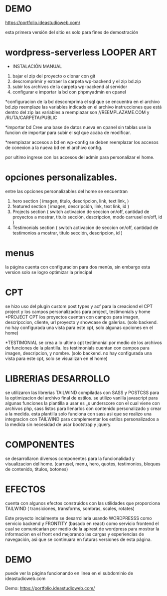 # DEMO
https://portfolio.ideastudioweb.com/

esta primera versión del sitio es solo para fines de demostración

# wordpress-serverless LOOPER ART
* INSTALACIÓN MANUAL
1. bajar el zip del proyecto o clonar con git
2. descromprimir y extraer la carpeta wp-backend y el zip bd.zip
3. subir los archivos de la carpeta wp-backend al servidor
4. configurar e importar la bd con phpmyadmin en cpanel

*configuracion de la bd
descomprima el sql que se encuentra en el archivo bd.zip
reemplaze las variables indicads en el archivo instrucciones que está dentro del zip
las variables a reemplazar son //REEMPLAZAME.COM y /RUTA/CARPETA/PUBLIC 

*importar bd
Cree una base de datos nueva en cpanel sin tablas
use la funcion de importar para subir el sql que acaba de modificar.

*reemplazar accesos a bd en wp-config
se deben reemplazar los accesos de conexion a la nueva bd en el archivo config.

por ultimo ingrese con los accesos del admin para personalizar el home.

# opciones personalizables.
entre las opciones personalizables del home se encuentran
1. hero section ( imagen, titulo, descripcion, link, text link, )
2. featured section ( imagen, descripción, link, text link, id )
3. Projects section ( switch activacion de seccion on/off, cantidad de proyectos a mostrar, titulo sección, descripcion, modo carrusel on/off, id )
4. Testimonials section ( switch activacion de seccion on/off, cantidad de testimonios a mostrar, titulo sección, descripcion, id )

# menus
la página cuenta con configuracion para dos menús, sin embargo esta version solo se logro optimizar la principal

# CPT
se hizo uso del plugin custom post types y acf para la creaciond el CPT project y los campos personalizados para project, testimonials y home
*PROJECT CPT
los proyectos cuentan con campos para imagen, descripccion, cliente, url proyecto y showcase de galerias. (solo backend. no hay configurada una vista para este cpt, solo algunas opciones en el home)

*TESTIMONIAL
se crea a lo ultimo cpt testimonial por medio de los archivos de funciones de la plantilla. 
los testimonials cuentan con campos para imagen, descripcion, y nombre. (solo backend. no hay configurada una vista para este cpt, solo se visualizan en el home)

# LIBRERIAS DESARROLLO
se utilizaron las librerias TAILWIND compiladas con SASS y POSTCSS para la optimizacion del archivo final de estilos.
se utilizo vanilla javascript para algunas funciones
la plantilla a usar es _s underscore con el cual viene con archivos php, sass listos para llenarlos con contenido personalizado y crear a la medida. esta plantilla solo funciona con sass asi que se realizo una integracion con TAILWIND para complementar los estilos personalizados a la medida sin necesidad de usar bootstrap y jquery.

# COMPONENTES
se desarrollaron diversos componentes para la funcionalidad y visualizacion del home. (carrusel, menu, hero, quotes, testimonios, bloques de contenido, titulos, botones)

# EFECTOS
cuenta con algunos efectos construidos con las utilidades que proporciona TAILWIND ( transiciones, transforms, sombras, scales, rotates)

Este proyecto incialmente se desarrollaria usando WORDPRESSS como servicio backend y FRONTITY (basado en react) como servicio frontend el cual se comunicarian por medio de la apirest de wordpress para mostrar la informacion en el front end mejorando las cargas y experiencias de navegación, asi que se continuara en futuras versiones de esta página.

# DEMO
puede ver la página funcionando en linea en el subdominio de ideastudioweb.com 

Demo: https://portfolio.ideastudioweb.com/ 
